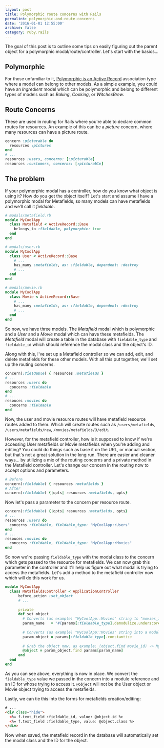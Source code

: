 ```yaml
---
layout: post
title: Polymorphic route concerns with Rails
permalink: polymorphic-and-route-concerns
date: '2016-01-01 12:55:00'
archive: false
category: ruby,rails
---
```


The goal of this post is to outline some tips on easily figuring out the parent object for a polymorphic modal/route/controller. Let's start with the basics...

## Polymorphic

For those unfamiliar to it, [Polymorphic is an Active Record](http://guides.rubyonrails.org/association_basics.html#polymorphic-associations) association type where a model can belong to other models. As a simple example, you could have an *Ingredient* model which can be polymorphic and belong to different types of models such as *Baking*, *Cooking*, or *WitchesBrew*.

## Route Concerns

These are used in routing for Rails where you're able to declare common routes for resources. An example of this can be a *picture* concern, where many resources can have a picture route.

```ruby
concern :picturable do
  resources :pictures
end
# ...
resources :users, concerns: [:picturable]
resources :customers, concerns: [:picturable]
```

## The problem

If your polymorphic modal has a controller, how do you know what object is using it? How do you get the object itself? Let's start and assume I have a polymorphic modal for Metafields, so many models can have metafields and we'll call it *fieldable*.

```ruby
# modals/metafield.rb
module MyCoolApp
  class Metafield < ActiveRecord::Base
    belongs_to :fieldable, polymorphic: true
  end
end
```

```ruby
# modals/user.rb
module MyCoolApp
  class User < ActiveRecord::Base
    # ...
    has_many :metafields, as: :fieldable, dependent: :destroy
    # ...
  end
end
```

```ruby
# modals/movie.rb
module MyCoolApp
  class Movie < ActiveRecord::Base
    # ...
    has_many :metafields, as: :fieldable, dependent: :destroy
    # ...
  end
end
```

So now, we have three models. The *Metafield* modal which is polymorphic and a *User* and a *Movie* modal which can have these metafields. The *Metafield* modal will create a table in the database with `fieldable_type` and `fieldable_id` which should reference the modal class and the object's ID.

Along with this, I've set up a Metafield controller so we can add, edit, and delete metafields for these other models. With all this put together, we'll set up the routing concerns.

```ruby
concern(:fieldable) { resources :metafields }
# ...
resources :users do
  concerns :fieldable
end
# ...
resouces :movies do
  concerns :fieldable
end
```

Now, the user and movie resource routes will have metafield resource routes added to them. Which will create routes such as `/users/metafields`, `/users/metafields/new`, `/movies/metafields/3/edit`.

However, for the metafield controller, how is it supposed to know if we're accessing User metafields or Movie metafields when you're adding and editing? You could do things such as base it on the URL, or manual section, but that's not a great solution in the long run. There are easier and cleaner ways... by utilizing a mix of the routing concerns and a private method in the Metafield controller. Let's change our concern in the routing now to accept options and parameters.

```ruby
# Before
concern(:fieldable) { resources :metafields }
# After
concern(:fieldable) {|opts| resources :metafields, opts}
```

Now let's pass a parameter to the concern per resource route.

```ruby
concern(:fieldable) {|opts| resources :metafields, opts}
# ...
resources :users do
  concerns :fieldable, fieldable_type: "MyCoolApp::Users"
end
# ...
resouces :movies do
  concerns :fieldable, fieldable_type: "MyCoolApp::Movies"
end
```

So now we're passing `fieldable_type` with the modal class to the concern which gets passed to the resource for metafields. We can now grab this parameter in the controller and it'll help us figure out what modal is trying to access the metafields. Let's add a method to the metafield controller now which will do this work for us.

```ruby
module MyCoolApp
  class MetafieldsController < ApplicationController
      before_action :set_object
      # ...
      
      private
      def set_object
        # Converts (as example) "MyCoolApp::Movies" string to "movies_id"
        param_name   = "#{params[:fieldable_type].demodulize.underscore}_id"
        
        # Converts (as example) "MyCoolApp::Movies" string into a module reference
        param_object = params[:fieldable_type].constantize
        
        # Grab the object now, as example: (object.find movie_id) -> MyCoolApp::Movies.find 3
        @object = param_object.find params[param_name]
      end
  end
end
```

As you can see above, everything is now in place. We convert the `fieldable_type` value we passed in the concern into a module reference and an ID for whose trying to access it. `@object` will not be the User object or Movie object trying to access the metafields.

Lastly, we can tie this into the forms for metafields creation/editing:

```html
# ...
<div class="hide">
  <%= f.text_field :fieldable_id, value: @object.id %>
  <%= f.text_field :fieldable_type, value: @object.class %>
</div>
```

Now when saved, the metafield record in the database will automatically set the modal class and the ID for the object.
